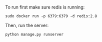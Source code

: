 To run first make sure redis is running:

```
sudo docker run -p 6379:6379 -d redis:2.8
```

Then, run the server:

```
python manage.py runserver
```
